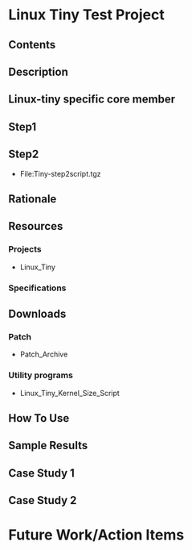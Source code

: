 # Linux Tiny Test Project
## Contents
## Description
## Linux-tiny specific core member
## Step1
## Step2
* File:Tiny-step2script.tgz
## Rationale
## Resources
### Projects
* Linux_Tiny
### Specifications
## Downloads
### Patch
* Patch_Archive
### Utility programs
* Linux_Tiny_Kernel_Size_Script
## How To Use
## Sample Results
## Case Study 1
## Case Study 2
# Future Work/Action Items

